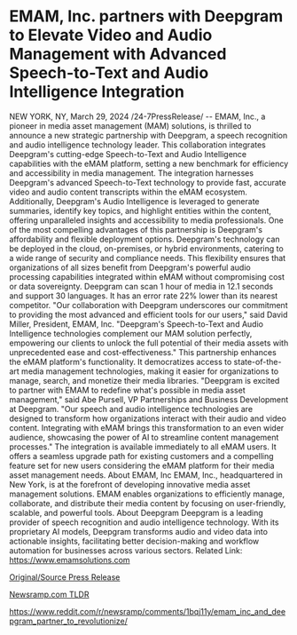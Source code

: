 # EMAM, Inc. partners with Deepgram to Elevate Video and Audio Management with Advanced Speech-to-Text and Audio Intelligence Integration

NEW YORK, NY, March 29, 2024 /24-7PressRelease/ -- EMAM, Inc., a pioneer in media asset management (MAM) solutions, is thrilled to announce a new strategic partnership with Deepgram, a speech recognition and audio intelligence technology leader. This collaboration integrates Deepgram's cutting-edge Speech-to-Text and Audio Intelligence capabilities with the eMAM platform, setting a new benchmark for efficiency and accessibility in media management.  The integration harnesses Deepgram's advanced Speech-to-Text technology to provide fast, accurate video and audio content transcripts within the eMAM ecosystem. Additionally, Deepgram's Audio Intelligence is leveraged to generate summaries, identify key topics, and highlight entities within the content, offering unparalleled insights and accessibility to media professionals.  One of the most compelling advantages of this partnership is Deepgram's affordability and flexible deployment options. Deepgram's technology can be deployed in the cloud, on-premises, or hybrid environments, catering to a wide range of security and compliance needs. This flexibility ensures that organizations of all sizes benefit from Deepgram's powerful audio processing capabilities integrated within eMAM without compromising cost or data sovereignty. Deepgram can scan 1 hour of media in 12.1 seconds and support 30 languages. It has an error rate 22% lower than its nearest competitor.  "Our collaboration with Deepgram underscores our commitment to providing the most advanced and efficient tools for our users," said David Miller, President, EMAM, Inc. "Deepgram's Speech-to-Text and Audio Intelligence technologies complement our MAM solution perfectly, empowering our clients to unlock the full potential of their media assets with unprecedented ease and cost-effectiveness."  This partnership enhances the eMAM platform's functionality. It democratizes access to state-of-the-art media management technologies, making it easier for organizations to manage, search, and monetize their media libraries.  "Deepgram is excited to partner with EMAM to redefine what's possible in media asset management," said Abe Pursell, VP Partnerships and Business Development at Deepgram. "Our speech and audio intelligence technologies are designed to transform how organizations interact with their audio and video content. Integrating with eMAM brings this transformation to an even wider audience, showcasing the power of AI to streamline content management processes."  The integration is available immediately to all eMAM users. It offers a seamless upgrade path for existing customers and a compelling feature set for new users considering the eMAM platform for their media asset management needs.  About EMAM, Inc EMAM, Inc., headquartered in New York, is at the forefront of developing innovative media asset management solutions. EMAM enables organizations to efficiently manage, collaborate, and distribute their media content by focusing on user-friendly, scalable, and powerful tools.  About Deepgram Deepgram is a leading provider of speech recognition and audio intelligence technology. With its proprietary AI models, Deepgram transforms audio and video data into actionable insights, facilitating better decision-making and workflow automation for businesses across various sectors.  Related Link: https://www.emamsolutions.com 

[Original/Source Press Release](https://www.24-7pressrelease.com/press-release/509632/emam-inc-partners-with-deepgram-to-elevate-video-and-audio-management-with-advanced-speech-to-text-and-audio-intelligence-integration)
                    

[Newsramp.com TLDR](None) 

https://www.reddit.com/r/newsramp/comments/1bqj11y/emam_inc_and_deepgram_partner_to_revolutionize/
